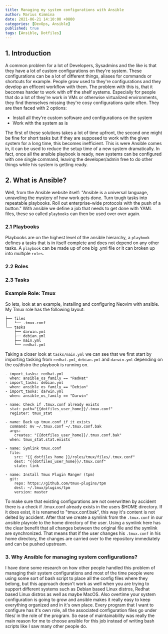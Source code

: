 ```yaml
---
title: Managing my system configurations with Ansible
author: Marius Kimmina
date: 2021-06-21 14:10:00 +0800
categories: [DevOps, Ansible]
published: true
tags: [Ansible, Dotfiles]
---
```



## 1. Introduction
A common problem for a lot of Developers, Sysadmins and the like is that they have a lot of custom configurations
on they're system. These configurations can be a lot of different things, aliases for commands or shortcuts for example. 
People grow used to they're configurations and they develop an efficent workflow with them. The problem with this is, 
that it becomes harder to work with off the shelf systems. Especially for people that do a lot of they're work in
VMs or otherwise virtualized environments, they find themselves missing they're cosy configurations quite often. 
They are then faced with 2 options:

* Install all they're custom software and configurations on the system
* Work with the system as is

The first of these solutions takes a lot of time upfront, the second one might be fine for short tasks but if they are 
supposed to work with the given system for a long time, this becomes inefficient. This is were Ansible comes in, it can be used 
to reduce the setup time of a new system dramatically. In fact, once all the ansible playbook is ready, new systems can be 
configured with one single command, leaving the developer/admin free to do other things while his system is getting ready.

## 2. What is Ansible?

Well, from the Ansible website itself: "Ansible is a universal language, unraveling the mystery of how work gets done. 
Turn tough tasks into repeatable playbooks. Roll out enterprise-wide protocols with the push of a button." 
With ansible we define a job that needs to get done with YAML files, these so called `playbooks` can then be used over over again.

### 2.1 Playbooks
Playbooks are on the highest level of the ansible hierarchy, a `playbook` defines a tasks that is in itself complete and does not depend
on any other tasks. A `playbook` can be made up of one big .yml file or it can broken up into multiple `roles`. 

### 2.2 Roles

### 2.3 Tasks

### Example Role: Tmux
So lets, look at an example, installing and configuring Neovim with ansible. My Tmux role has the following layout:

```
├── files
│   └── .tmux.conf
└── tasks
    ├── darwin.yml
    ├── debian.yml
    ├── main.yml
    └── redhat.yml
```

Taking a closer look at `tasks/main.yml` we can see that we first start by importing tasking from `redhat.yml`, `debian.yml`
and `darwin.yml` depending on the os/distro the playbook is running on.

```
- import_tasks: redhat.yml
  when: ansible_os_family == "RedHat"
- import_tasks: debian.yml
  when: ansible_os_family == "Debian"
- import_tasks: darwin.yml
  when: ansible_os_family == "Darwin"

- name: Check if .tmux.conf already exists
  stat: path="{{dotfiles_user_home}}/.tmux.conf"
  register: tmux_stat

- name: Back up tmux.conf if it exists
  command: mv ~/.tmux.conf ~/.tmux.conf.bak
  args:
    creates: "{{dotfiles_user_home}}/.tmux.conf.bak"
  when: tmux_stat.stat.exists

- name: Symlink tmux.conf
  file:
    src: "{{ dotfiles_home }}/roles/tmux/files/.tmux.conf"
    dest: "{{dotfiles_user_home}}/.tmux.conf"
    state: link

- name: Install Tmux Plugin Manger (tpm)
  git:
    repo: https://github.com/tmux-plugins/tpm
    dest: ~/.tmux/plugins/tpm
    version: master
```

To make sure that existing configurations are not overwritten by accident there is a check if .tmux.conf already exists 
in the users $HOME directory. If it does exist, it is renamed to "tmux.conf.bak", this way it's content is not delted by accident.
After that we create a symlink from the `.tmux.conf` in our ansible playrole to the home directory of the user.
Using a symlink here has the clear benefit that all changes between the original file and the symlink are synchronized. 
That means that if the user changes his `.tmux.conf` in his home directory, the changes are carried over to the repository 
immediately and can be pushed upstream.


### 3. Why Ansible for managing system configurations?

I have done some research on how other people handled this problem of managing their system configurations and most of the time
people were using some sort of bash script to place all the config files where they belong, but this approach doesn't work as well 
when you are trying to support different systems such as Debian based Linux distros, Redhat based Linux distros as well as maybe MacOS.
Also overtime your system configuration is going to grow and ansible makes it really easy to keep everything organized and in it's own place.
Every program that I want to configure has it's own role, all the associated configuration files go under files/ in the role of the program.
So ease of maintainability was really the main reason for me to choose ansible for this job instead of writing bash scripts like I saw many other
people do.


